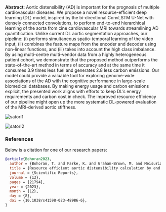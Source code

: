 **Abstract**:
Aortic distensibility (AD) is important for the prognosis of multiple cardiovascular diseases. We propose a novel resource-efficient deep learning (DL) model, inspired by the bi-directional ConvLSTM U-Net with densely connected convolutions, to perform end-to-end hierarchical learning of the aorta from cine cardiovascular MRI towards streamlining AD quantification. Unlike current DL aortic segmentation approaches, our pipeline: (i) performs simultaneous spatio-temporal learning of the video input, (ii) combines the feature maps from the encoder and decoder using non-linear functions, and (iii) takes into account the high class imbalance. By using multi-centre multi-vendor data from a highly heterogeneous patient cohort, we demonstrate that the proposed method outperforms the state-of-the-art method in terms of accuracy and at the same time it consumes 
 3.9 times less fuel and generates 
 2.8 less carbon emissions. Our model could provide a valuable tool for exploring genome-wide associations of the AD with the cognitive performance in large-scale biomedical databases. By making energy usage and carbon emissions explicit, the presented work aligns with efforts to keep DL’s energy requirements and carbon cost in check. The improved resource efficiency of our pipeline might open up the more systematic DL-powered evaluation of the MRI-derived aortic stiffness.

![satori1](https://github.com/tuanaqeelbohoran/Aortic-Distensibility/assets/120468459/f57fb3ff-1f47-40fe-8e75-8d0040a3d8a1)





![satori2](https://github.com/tuanaqeelbohoran/Aortic-Distensibility/assets/120468459/acad6823-55e7-4b40-bca6-3f38c3bb3b0a)

### References

Below is a citation for one of our research papers:

```bibtex
@article{Bohoran2023,
  author = {Bohoran, T. and Parke, K. and Graham-Brown, M. and Meisuria, M. and Singh, A. and Wormleighton, J. and Adlam, D. and Gopalan, D. and Davies, M. and Williams, B. and Brown, M. and McCann, G. and Giannakidis, A.},
  title = {Resource efficient aortic distensibility calculation by end to end spatiotemporal learning of aortic lumen from multicentre multivendor multidisease CMR images},
  journal = {Scientific Reports},
  volume = {13},
  pages = {21794},
  year = {2023},
  month = {12},
  day = {8},
  doi = {10.1038/s41598-023-48986-6},
}
